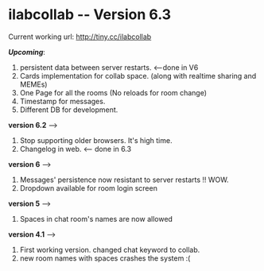 # ilabcollab -- Version 6.3
Current working url: http://tiny.cc/ilabcollab


***Upcoming***:
1. persistent data between server restarts. <--done in V6
2. Cards implementation for collab space. (along with realtime sharing and MEMEs)
3. One Page for all the rooms (No reloads for room change)
4. Timestamp for messages.
5. Different DB for development.

**version 6.2** -->
1. Stop supporting older browsers. It's high time.
2. Changelog in web. <-- done in 6.3

**version 6** -->
1. Messages' persistence now resistant to server restarts !! WOW.
2. Dropdown available for room login screen

**version 5** -->
1. Spaces in chat room's names are now allowed

**version 4.1** -->
1. First working version. changed chat keyword to collab.
2. new room names with spaces crashes the system :(
